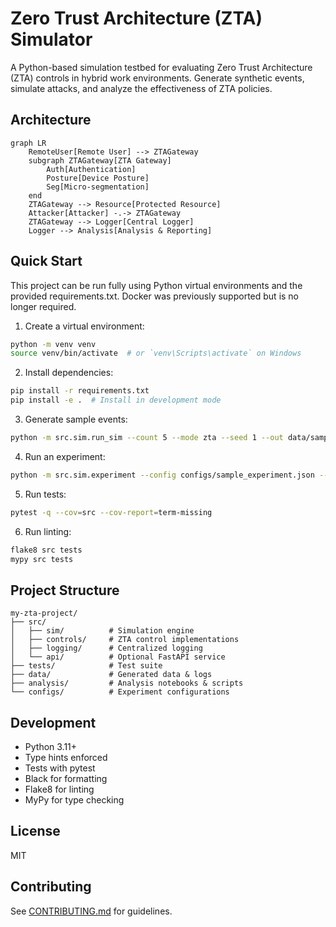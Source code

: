 # Zero Trust Architecture (ZTA) Simulator

A Python-based simulation testbed for evaluating Zero Trust Architecture (ZTA) controls in hybrid work environments. Generate synthetic events, simulate attacks, and analyze the effectiveness of ZTA policies.

## Architecture

```mermaid
graph LR
    RemoteUser[Remote User] --> ZTAGateway
    subgraph ZTAGateway[ZTA Gateway]
        Auth[Authentication]
        Posture[Device Posture]
        Seg[Micro-segmentation]
    end
    ZTAGateway --> Resource[Protected Resource]
    Attacker[Attacker] -.-> ZTAGateway
    ZTAGateway --> Logger[Central Logger]
    Logger --> Analysis[Analysis & Reporting]
```

## Quick Start

This project can be run fully using Python virtual environments and the provided requirements.txt. Docker was previously supported but is no longer required.

1. Create a virtual environment:
```bash
python -m venv venv
source venv/bin/activate  # or `venv\Scripts\activate` on Windows
```

2. Install dependencies:
```bash
pip install -r requirements.txt
pip install -e .  # Install in development mode
```

3. Generate sample events:
```bash
python -m src.sim.run_sim --count 5 --mode zta --seed 1 --out data/sample_logs.jsonl
```

4. Run an experiment:
```bash
python -m src.sim.experiment --config configs/sample_experiment.json --mode zta --run-id test_run --seed 1
```

5. Run tests:
```bash
pytest -q --cov=src --cov-report=term-missing
```

6. Run linting:
```bash
flake8 src tests
mypy src tests
```

## Project Structure

```
my-zta-project/
├── src/
│   ├── sim/          # Simulation engine
│   ├── controls/     # ZTA control implementations
│   ├── logging/      # Centralized logging
│   └── api/          # Optional FastAPI service
├── tests/            # Test suite
├── data/             # Generated data & logs
├── analysis/         # Analysis notebooks & scripts
└── configs/          # Experiment configurations
```

## Development

- Python 3.11+
- Type hints enforced
- Tests with pytest
- Black for formatting
- Flake8 for linting
- MyPy for type checking

## License

MIT

## Contributing

See [CONTRIBUTING.md](CONTRIBUTING.md) for guidelines.
